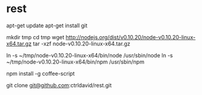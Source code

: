 rest
====

apt-get update
apt-get install git

mkdir tmp
cd tmp
wget http://nodejs.org/dist/v0.10.20/node-v0.10.20-linux-x64.tar.gz
tar -xzf node-v0.10.20-linux-x64.tar.gz

ln -s ~/tmp/node-v0.10.20-linux-x64/bin/node /usr/sbin/node
ln -s ~/tmp/node-v0.10.20-linux-x64/bin/npm /usr/sbin/npm

npm install -g coffee-script

git clone git@github.com:ctrldavid/rest.git

